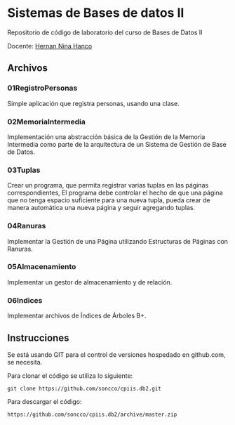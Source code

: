 Sistemas de Bases de datos II 
=============================

Repositorio de código de laboratorio del curso de Bases de Datos II

Docente: [Hernan Nina Hanco][1]

Archivos
--------

### 01RegistroPersonas

Simple aplicación que registra personas, usando una clase.

### 02MemoriaIntermedia

Implementación una abstracción básica de la Gestión de la Memoria Intermedia como parte de la arquitectura de un Sistema de Gestión de Base de Datos.

### 03Tuplas

Crear un programa, que permita registrar varias tuplas en las páginas correspondientes, El programa debe controlar el hecho de que una página que no tenga espacio suficiente para una nueva tupla, pueda crear de manera automática una nueva página y seguir agregando tuplas.

### 04Ranuras

Implementar la Gestión de una Página utilizando Estructuras de Páginas con Ranuras. 

### 05Almacenamiento

Implementar un gestor de almacenamiento y de relación.

### 06Indices

Implementar archivos de Índices de Árboles B+.

Instrucciones
-------------

Se está usando GIT para el control de versiones hospedado en github.com, se necesita.

Para clonar el código se utiliza lo siguiente:

    git clone https://github.com/soncco/cpiis.db2.git

Para descargar el código:

    https://github.com/soncco/cpiis.db2/archive/master.zip

[1]: http://hanconina.nubeuniversitaria.com/ "Sitio web de Hernan Nina Hancco"
